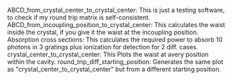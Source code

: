 ABCD_from_crystal_center_to_crystal_center: This is just a testing software, to check if my round trip matrix is self-consistent. 
ABCD_from_incoupling_position_to_crystal_center: This calculates the waist inside the crystal, if you give it the waist at the incoupling position. 
Absorption cross sections: This calculates the required power to absorb 10 photons in 3 gratings plus ionization for detection for 2 diff. cases. 
crystal_center_to_crystal_center: This Plots the waist at avery position within the cavity. 
round_trip_diff_starting_position: Generates the same plot as "crystal_center_to_crystal_center" but from a different starting position. 
